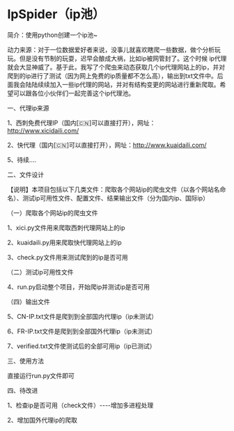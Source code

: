 # IpSpider（ip池）
简介：使用python创建一个ip池~

动力来源：对于一位数据爱好者来说，没事儿就喜欢瞎爬一些数据，做个分析玩玩。但是没有节制的玩耍，迟早会酿成大祸，比如ip被网管封了。这个时候
ip代理就会大显神威了。基于此，我写了个爬虫来动态获取几个ip代理网站上的ip，并对爬到的ip进行了测试（因为网上免费的ip质量都不怎么高），输出到txt文件中。后面我会陆陆续续加入一些ip代理的网站，并对有结构变更的网站进行重新爬取。希望可以跟各位小伙伴们一起完善这个ip代理池。

一、代理ip来源

1、西刺免费代理IP（国内[🇨🇳]可以直接打开），网址：http://www.xicidaili.com/

2、快代理（国内[🇨🇳]可以直接打开），网址：http://www.kuaidaili.com/

5、待续....

二、文件设计

【说明】本项目包括以下几类文件：爬取各个网站ip的爬虫文件（以各个网站名命名）、测试ip可用性文件、配置文件、结果输出文件（分为国内ip、国际ip）

（一）爬取各个网站ip的爬虫文件

1、xici.py文件用来爬取西刺代理网站上的ip

2、kuaidaili.py用来爬取快代理网站上的ip

3、check.py文件用来测试爬到的ip是否可用

（二）测试ip可用性文件

4、run.py启动整个项目，开始爬ip并测试ip是否可用

（四）输出文件

5、CN-IP.txt文件是爬到到全部国内代理ip（ip未测试）

6、FR-IP.txt文件是爬到到全部国外代理ip（ip未测试）

7、verified.txt文件使测试后的全部可用ip（ip已测试）

三、使用方法

直接运行run.py文件即可

四、待改进

1、检查ip是否可用（check文件）----增加多进程处理

2、增加国外代理ip的爬取

